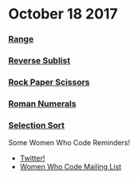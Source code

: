 # October 18 2017
### [Range](https://github.com/WomenWhoCodeNYC/Algorithms/blob/master/challenges/range/range.md)
### [Reverse Sublist](https://github.com/WomenWhoCodeNYC/Algorithms/blob/master/challenges/reverseSublist/reverseSublist.md)
### [Rock Paper Scissors ](https://github.com/WomenWhoCodeNYC/Algorithms/blob/master/challenges/rockPaperScissors/rockPaperScissors.md)
### [Roman Numerals](https://github.com/WomenWhoCodeNYC/Algorithms/blob/master/challenges/roman-numerals/roman-numerals.md)
### [Selection Sort](https://github.com/WomenWhoCodeNYC/Algorithms/blob/master/challenges/selectionSort/selectionSort.md)


Some Women Who Code Reminders!

* [Twitter!](https://twitter.com/WomenWhoCodeNYC)
* [Women Who Code Mailing List](https://www.womenwhocode.com/)
